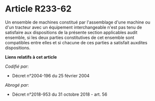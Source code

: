 # Article R233-62

Un ensemble de machines constitué par l'assemblage d'une machine ou d'un tracteur avec un équipement interchangeable n'est
pas tenu de satisfaire aux dispositions de la présente section applicables audit ensemble, si les deux parties constitutives
de cet ensemble sont compatibles entre elles et si chacune de ces parties a satisfait auxdites dispositions.

**Liens relatifs à cet article**

_Codifié par_:

  - Décret n°2004-196 du 25 février 2004

_Abrogé par_:

  - Décret n°2018-953 du 31 octobre 2018 - art. 56
